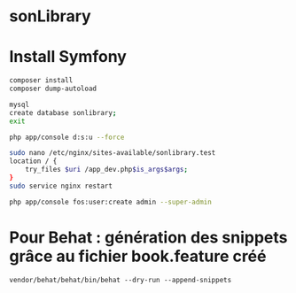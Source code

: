 sonLibrary
==========

# Install Symfony

```sh
composer install
composer dump-autoload

mysql
create database sonlibrary;
exit

php app/console d:s:u --force

sudo nano /etc/nginx/sites-available/sonlibrary.test
location / {
    try_files $uri /app_dev.php$is_args$args;
}
sudo service nginx restart

php app/console fos:user:create admin --super-admin
```

# Pour Behat : génération des snippets grâce au fichier book.feature créé
```
vendor/behat/behat/bin/behat --dry-run --append-snippets
```
